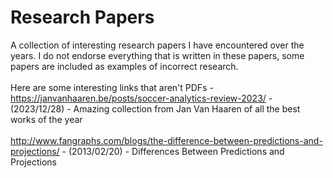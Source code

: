 # Research Papers

A collection of interesting research papers I have encountered over the years. I do not endorse everything that is written in these papers, some papers are included as examples of incorrect research. <br><br>
Here are some interesting links that aren't PDFs -<br>
https://janvanhaaren.be/posts/soccer-analytics-review-2023/ - (2023/12/28) - Amazing collection from Jan Van Haaren of all the best works of the year<br /><br />
http://www.fangraphs.com/blogs/the-difference-between-predictions-and-projections/ - (2013/02/20) - Differences Between Predictions and Projections
